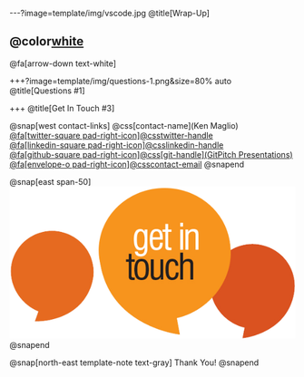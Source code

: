 ---?image=template/img/vscode.jpg
@title[Wrap-Up]

## @color[white](Wrap-Up)

@fa[arrow-down text-white]


+++?image=template/img/questions-1.png&size=80% auto
@title[Questions #1]


+++
@title[Get In Touch #3]

@snap[west contact-links]
@css[contact-name](Ken Maglio)<br>
<a href="https://twitter.com/kenmaglio">
@fa[twitter-square pad-right-icon]@css[twitter-handle](@kenmaglio)
</a><br>
<a href="https://linkedin.com/in/kenmaglio">
@fa[linkedin-square pad-right-icon]@css[linkedin-handle](kenmaglio)
</a><br>
<a href="https://github.com/kenmaglio/git-pitch">
@fa[github-square pad-right-icon]@css[git-handle](GitPitch Presentations)
</a><br>
<a href="mailto: kenmaglio@outlook.com">
@fa[envelope-o pad-right-icon]@css[contact-email](kenmaglio@outlook.com)
</a>
@snapend

@snap[east span-50]
![](template/img/contact-1.png)
@snapend

@snap[north-east template-note text-gray]
Thank You!
@snapend
